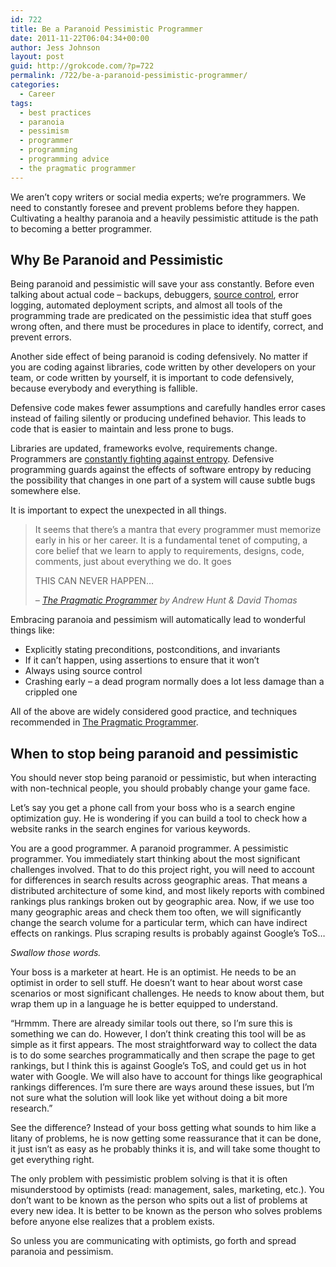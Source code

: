 ```yaml
---
id: 722
title: Be a Paranoid Pessimistic Programmer
date: 2011-11-22T06:04:34+00:00
author: Jess Johnson
layout: post
guid: http://grokcode.com/?p=722
permalink: /722/be-a-paranoid-pessimistic-programmer/
categories:
  - Career
tags:
  - best practices
  - paranoia
  - pessimism
  - programmer
  - programming
  - programming advice
  - the pragmatic programmer
---
```

We aren&#8217;t copy writers or social media experts; we&#8217;re programmers. We need to constantly foresee and prevent problems before they happen. Cultivating a healthy paranoia and a heavily pessimistic attitude is the path to becoming a better programmer.<!--more-->

## Why Be Paranoid and Pessimistic

Being paranoid and pessimistic will save your ass constantly. Before even talking about actual code &#8211; backups, debuggers, [source control](http://grokcode.com/717/how-to-use-source-control-effectively/), error logging, automated deployment scripts, and almost all tools of the programming trade are predicated on the pessimistic idea that stuff goes wrong often, and there must be procedures in place to identify, correct, and prevent errors.

Another side effect of being paranoid is coding defensively. No matter if you are coding against libraries, code written by other developers on your team, or code written by yourself, it is important to code defensively, because everybody and everything is fallible.

Defensive code makes fewer assumptions and carefully handles error cases instead of failing silently or producing undefined behavior. This leads to code that is easier to maintain and less prone to bugs.

Libraries are updated, frameworks evolve, requirements change. Programmers are [constantly fighting against entropy](http://www.kalzumeus.com/2011/11/17/i-saw-an-extremely-subtle-bug-today-and-i-just-have-to-tell-someone/). Defensive programming guards against the effects of software entropy by reducing the possibility that changes in one part of a system will cause subtle bugs somewhere else.

It is important to expect the unexpected in all things. 

> It seems that there&#8217;s a mantra that every programmer must memorize early in his or her career. It is a fundamental tenet of computing, a core belief that we learn to apply to requirements, designs, code, comments, just about everything we do. It goes
> 
> THIS CAN NEVER HAPPEN&#8230;
> 
> <cite>&#8211; <a href="http://www.amazon.com/gp/product/020161622X?ie=UTF8&#038;tag=grok-20&#038;linkCode=as2&#038;camp=1789&#038;creative=9325&#038;creativeASIN=020161622X">The Pragmatic Programmer</a> by Andrew Hunt & David Thomas</cite>

Embracing paranoia and pessimism will automatically lead to wonderful things like:

  * Explicitly stating preconditions, postconditions, and invariants
  * If it can&#8217;t happen, using assertions to ensure that it won&#8217;t
  * Always using source control
  * Crashing early &#8211; a dead program normally does a lot less damage than a crippled one

All of the above are widely considered good practice, and techniques recommended in [The Pragmatic Programmer](http://www.amazon.com/gp/product/020161622X?ie=UTF8&tag=grok-20&linkCode=as2&camp=1789&creative=9325&creativeASIN=020161622X).

## When to stop being paranoid and pessimistic

You should never stop being paranoid or pessimistic, but when interacting with non-technical people, you should probably change your game face.

Let&#8217;s say you get a phone call from your boss who is a search engine optimization guy. He is wondering if you can build a tool to check how a website ranks in the search engines for various keywords. 

You are a good programmer. A paranoid programmer. A pessimistic programmer. You immediately start thinking about the most significant challenges involved. That to do this project right, you will need to account for differences in search results across geographic areas. That means a distributed architecture of some kind, and most likely reports with combined rankings plus rankings broken out by geographic area. Now, if we use too many geographic areas and check them too often, we will significantly change the search volume for a particular term, which can have indirect effects on rankings. Plus scraping results is probably against Google&#8217;s ToS&#8230;

_Swallow those words._

Your boss is a marketer at heart. He is an optimist. He needs to be an optimist in order to sell stuff. He doesn&#8217;t want to hear about worst case scenarios or most significant challenges. He needs to know about them, but wrap them up in a language he is better equipped to understand. 

&#8220;Hrmmm. There are already similar tools out there, so I&#8217;m sure this is something we can do. However, I don&#8217;t think creating this tool will be as simple as it first appears. The most straightforward way to collect the data is to do some searches programmatically and then scrape the page to get rankings, but I think this is against Google&#8217;s ToS, and could get us in hot water with Google. We will also have to account for things like geographical rankings differences. I&#8217;m sure there are ways around these issues, but I&#8217;m not sure what the solution will look like yet without doing a bit more research.&#8221;

See the difference? Instead of your boss getting what sounds to him like a litany of problems, he is now getting some reassurance that it can be done, it just isn&#8217;t as easy as he probably thinks it is, and will take some thought to get everything right.

The only problem with pessimistic problem solving is that it is often misunderstood by optimists (read: management, sales, marketing, etc.). You don&#8217;t want to be known as the person who spits out a list of problems at every new idea. It is better to be known as the person who solves problems before anyone else realizes that a problem exists.

So unless you are communicating with optimists, go forth and spread paranoia and pessimism.